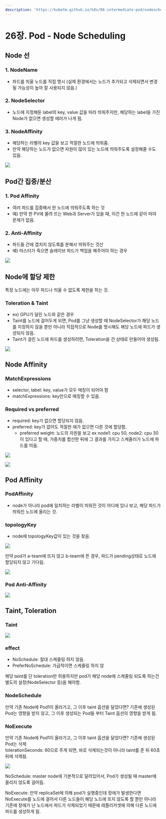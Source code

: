```yaml
---
description: 'https://kubetm.github.io/k8s/06-intermediate-pod/nodescheduling/'
---
```


# 26장. Pod - Node Scheduling

## Node 선

### 1. NodeName

* 파드를 띄울 노드를 직접 명시 \(실제 환경에서는 노드가 추가되고 삭제되면서 변경될 가능성이 높아 잘 사용되지 않음.\)

### 2. NodeSelector

* 노드에 지정해둔 label의 key, value 값을 따라 띄워주지만, 해당하는 label을 가진 Node가 없으면 생성할  에러가 나게 됨.

### 3. NodeAffinity

* 해당하는 라벨의 key 값을 보고 적절한 노드에 띄워줌.
* 만약 해당하는 노드가 없으면 자원이 많이 있는 노드에 띄워주도록 설정해줄 수도 있음.

![](../../.gitbook/assets/2021-09-13-8.55.30.png)



## Pod간 집중/분산

### 1. Pod Affinity

* 여러 파드를 집중해서 한 노드에 띄워주도록 하는 것
* 예\) 만약 한 PV에 물려 뜨는 Web과 Server가 있을 때, 이건 한 노드에 같이 떠야 문제가 없음.

### 2. Anti-Affinity

* 파드들 간에 겹치지 않도록를 분해서 띄워주는 것산
* 예\) 마스터가 죽으면 슬레이브 파드가 백업을 해주어야 하는 경우

![](../../.gitbook/assets/image%20%28139%29.png)

##  Node에 할당 제한

특정 노드에는 아무 파드나 띄울 수 없도록 제한을 하는 것.

### Toleration & Taint

* ex\) GPU가 달린 노드와 같은 경우
* Taint를 노드에 걸어두게 되면, Pod를 그냥 생성할 때 NodeSelector가 해당 노드를 지정하지 않을 뿐만 아니라 직접적으로 Node를 명시해도 해당 노드에 파드가 생성되지 않음.
* Taint가 걸린 노드에 파드를 생성하려면, Toleration을 건 상태로 만들어야 생성됨.

![](../../.gitbook/assets/image%20%28133%29.png)

## Node Affinity

### MatchExpressions

* selector, label: key, value가 모두 매칭이 되어야 함
* matchExpressions: key만으로 매칭할 수 있음.

### Required vs preferred

* required: key가 없으면 할당되지 않음.
* preferred: key가 없어도 적절한 애가 없으면 다른 것에 할당함.
  * preferred weight: 노드의 자원을 보고 ex node1: cpu 50, node2: cpu 30이 있다고 할 때, 가중치를 합산한 뒤에 그 결과를 가지고 스케줄러가 노드에 파드를 띄움.



![](../../.gitbook/assets/image%20%28143%29.png)

![](../../.gitbook/assets/image%20%28156%29.png)



## Pod Affinity

### PodAffinity

* node가 아니라 pod에 일치하는 라벨이 띄워진 것이 어디에 있나 보고, 해당 파드가 띄워진 노드에 올리는 것.

### topologyKey

* node에 topologyKey값이 있는 것을 찾음. 

![](../../.gitbook/assets/image%20%28149%29.png)

만약 pod가 a-team에 뜨지 않고 b-team에 뜬 경우, 파드가 pending상태로 노드에 할당되지 않고 기다림.

![](../../.gitbook/assets/image%20%28145%29.png)

### Pod Anti-Affinity

![](../../.gitbook/assets/image%20%28150%29.png)

## Taint, Toleration

### Taint

![](../../.gitbook/assets/image%20%28118%29.png)

### effect

* NoSchedule: 절대 스케줄링 하지 않음.
* PreferNoSchedule: 가급적이면 스케줄링 하지 않

해당 taint를 단 toleration만 허용하지만 pod가 해당 node에 스케줄링 되도록 하는건 별도의 설정\(NodeSelector 등\)을 해야함.

### NodeSchedule

만약 기존 Node에 Pod1이 올라가고, 그 이후 taint 옵션을 달았다면? 기존에 생성된 Pod는 영향을 받지 않고, 그 이후 생성되는 Pod들 부터 Taint 옵션의 영향을 받게 됨.

### NoExecute

만약 기존 Node에 Pod1이 올라가고, 그 이후 taint 옵션을 달았다면? 기존에 생성된 Pod는 삭제  
tolerationSeconds: 60으로 주게 되면, 바로 삭제되는것이 아니라 taint를 준 뒤 60초 뒤에 삭제됨.

![](../../.gitbook/assets/image%20%28148%29.png)

NoSchedule: master node에 기본적으로 달려있어서, Pod가 생성될 때 master에 올리지 않도록 걸어둠.

NoExecute: 만약 replicaSet에 의해 pod가 실행중인데 장애가 발생한다면 NoExecute를 노드에 걸어서 다른 노드들이 해당 노드에 뜨지 않도록 할 뿐만 아니라 기존에 장애가 난 노드에서 파드가 삭제되었기 때문에 레플리카셋에 의해 다른 노드에 파드를 생성하게 됨.



